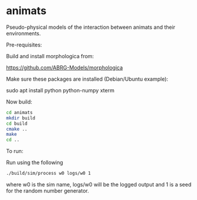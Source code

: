 # animats

Pseudo-physical models of the interaction between animats and their environments. 

Pre-requisites:

Build and install morphologica from:

https://github.com/ABRG-Models/morphologica

Make sure these packages are installed (Debian/Ubuntu example):

sudo apt install python python-numpy xterm

Now build:

```bash
cd animats
mkdir build
cd build
cmake ..
make
cd ..
```

To run:

Run using the following

```bash
./build/sim/process w0 logs/w0 1
```
where w0 is the sim name, logs/w0 will be the logged output and 1 is a seed
for the random number generator.
